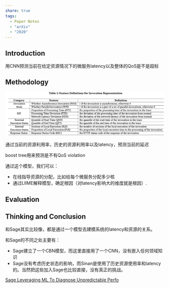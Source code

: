 ```yaml
---
share: true
tags:
  - Paper Notes
  - "arXiv"
  - "2020"
---
```


## Introduction

用CNN预测当前在给定资源情况下的微服务latency以及整体的QoS是不是超标

## Methodology

![Untitled](../../attachments/Untitled.png)

通过当前的资源利用率，历史的资源利用率以及latency，预测当前的延迟

boost tree用来预测是不有QoS violation

通过这个模型，我们可以：

- 在线指导资源的分配，比如给每个微服务分配多少核
- 通过LIIME解释模型，确定根因（对latency影响大的维度就是根因）.

## Evaluation

## Thinking and Conclusion

和Sage其实比较像，都是通过一个模型去建模系统的latency和资源的关系。

和Sage的不同之处主要有：

- Sage建立了一个CBN模型，而这里直接用了一个CNN，没有嵌入任何领域知识
- Sage没有考虑历史状态的影响，而Sinan是使用了历史资源使用率和latency的。当然把这些加入Sage也比较直接，没有真正的挑战。

[Sage Leveraging ML To Diagnose Unpredictable Perfo](./Sage%20Leveraging%20ML%20To%20Diagnose%20Unpredictable%20Perfo.md)